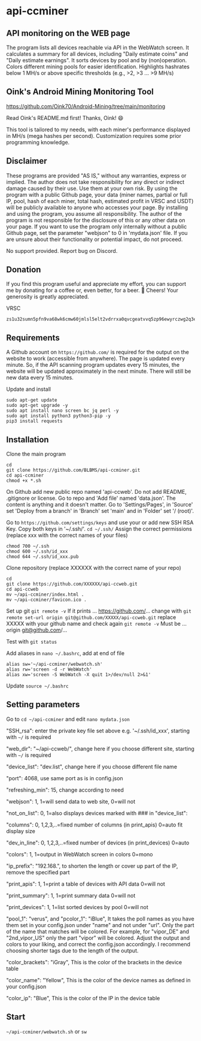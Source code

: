 # api-ccminer
## API monitoring on the WEB page
The program lists all devices reachable via API in the WebWatch screen. It calculates a summary for all devices, including "Daily estimate coins" and "Daily estimate earnings". It sorts devices by pool and by (non)operation. Colors different mining pools for easier identification. Highlights hashrates below 1 MH/s or above specific thresholds (e.g., >2, >3 ... >9 MH/s)

## Oink's Android Mining Monitoring Tool

https://github.com/Oink70/Android-Mining/tree/main/monitoring

Read Oink's README.md first!
Thanks, Oink! 😄

This tool is tailored to my needs, with each miner's performance displayed in MH/s (mega hashes per second).
Customization requires some prior programming knowledge.

## Disclaimer
These programs are provided "AS IS," without any warranties, express or implied. The author does not take responsibility for any direct or indirect damage caused by their use. Use them at your own risk. 
By using the program with a public Github page, your data (miner names, partial or full IP, pool, hash of each miner, total hash, estimated profit in VRSC and USDT) will be publicly available to anyone who accesses your page. By installing and using the program, you assume all responsibility. The author of the program is not responsible for the disclosure of this or any other data on your page.
If you want to use the program only internally without a public Github page, set the parameter "webjson" to 0 in 'mydata.json' file.
If you are unsure about their functionality or potential impact, do not proceed.

No support provided. Report bug on Discord.

## Donation
If you find this program useful and appreciate my effort, you can support me by donating for a coffee or, even better, for a beer. 🍺 Cheers!
Your generosity is greatly appreciated.

VRSC
```
zs1u32sumn5pfn9va68wk6cmw60jmlsl5elt2vdrrxa0qvcgeatvvq5zp96ewyrczwg2q3e78ycctp
```

## Requirements
A Github account on `https://github.com/` is required for the output on the website to work (accessible from anywhere). The page is updated every minute. So, if the API scanning program updates every 15 minutes, the website will be updated approximately in the next minute. There will still be new data every 15 minutes.

Update and install
```
sudo apt-get update
sudo apt-get upgrade -y
sudo apt install nano screen bc jq perl -y
sudo apt install python3 python3-pip -y
pip3 install requests
```

## Installation
Clone the main program
```
cd
git clone https://github.com/BLBMS/api-ccminer.git
cd api-ccminer
chmod +x *.sh
```

On Github add new public repo named 'api-ccweb'. Do not add README, .gitignore or license. Go to repo and 'Add file' named 'data.json'. The content is anything and it doesn't matter. Go to 'Settings/Pages', in 'Source' set 'Deploy from a branch' in 'Branch' set 'main' and in 'Folder' set '/ (root)'.

Go to `https://github.com/settings/keys` and use your or add new SSH RSA Key. Copy both keys in '~/.ssh/'.
```cd ~/.ssh/```
Assign the correct permissions (replace xxx with the correct names of your files)
```
chmod 700 ~/.ssh
chmod 600 ~/.ssh/id_xxx
chmod 644 ~/.ssh/id_xxx.pub
```

Clone repository (replace XXXXXX with the correct name of your repo)
```
cd
git clone https://github.com/XXXXXX/api-ccweb.git
cd api-ccweb
mv ~/api-ccminer/index.html .
mv ~/api-ccminer/favicon.ico .
```

Set up git
`git remote -v`
If it prints  ... https://github.com/...
change with
`git remote set-url origin git@github.com/XXXXX/api-ccweb.git`
replace XXXXX with your github name and check again
`git remote -v`
Must be ... origin  git@github.com/...

Test with `git status`

Add aliases in `nano ~/.bashrc`, add at end of file
```
alias sw='~/api-ccminer/webwatch.sh'
alias rw='screen -d -r WebWatch'
alias xw='screen -S WebWatch -X quit 1>/dev/null 2>&1'
```
Update `source ~/.bashrc`

## Setting parameters
Go to `cd ~/api-ccminer` and edit `nano mydata.json`

"SSH_rsa": enter the private key file set above e.g. '~/.ssh/id_xxx', starting with `~/` is required

"web_dir": "~/api-ccweb/", change here if you choose different site, starting with `~/` is required

"device_list": "dev.list", change here if you choose different file name

"port": 4068, use same port as is in config.json

"refreshing_min": 15, change according to need

"webjson": 1, 1=will send data to web site, 0=will not

"not_on_list": 0, 1=also displays devices marked with ### in "device_list":

"columns": 0, 1,2,3,..=fixed number of columns (in print_apis) 0=auto fit display size

"dev_in_line": 0, 1,2,3,..=fixed number of devices (in print_devices) 0=auto

"colors": 1, 1=output in WebWatch screen in colors 0=mono

"ip_prefix": "192.168.", to shorten the length or cover up part of the IP, remove the specified part

"print_apis": 1, 1=print a table of devices with API data 0=will not

"print_summary": 1, 1=print summary data 0=will not

"print_devices": 1, 1=list sorted devices by pool 0=will not

"pool_1": "verus", and "pcolor_1": "iBlue", It takes the poll names as you have them set in your config.json under "name" and not under "url". Only the part of the name that matches will be colored. For example, for "vipor_DE" and "2nd_vipor_US" only the part "vipor" will be colored. Adjust the output and colors to your liking, and correct the config.json accordingly. I recommend choosing shorter tags due to the length of the output.

"color_brackets": "iGray", This is the color of the brackets in the device table

"color_name": "Yellow", This is the color of the device names as defined in your config.json

"color_ip": "Blue", This is the color of the IP in the device table

## 

## Start
`~/api-ccminer/webwatch.sh` or `sw`


